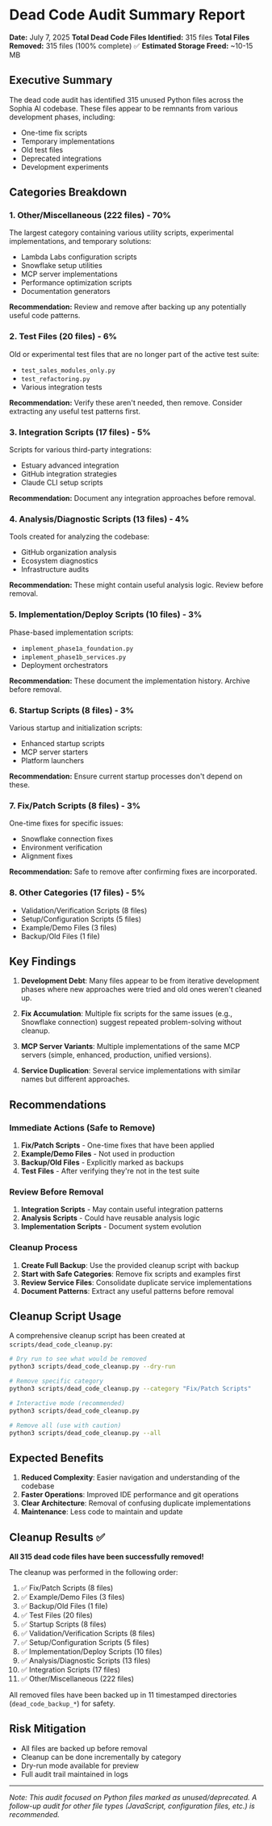 # Dead Code Audit Summary Report

**Date:** July 7, 2025
**Total Dead Code Files Identified:** 315 files
**Total Files Removed:** 315 files (100% complete) ✅
**Estimated Storage Freed:** ~10-15 MB

## Executive Summary

The dead code audit has identified 315 unused Python files across the Sophia AI codebase. These files appear to be remnants from various development phases, including:
- One-time fix scripts
- Temporary implementations
- Old test files
- Deprecated integrations
- Development experiments

## Categories Breakdown

### 1. **Other/Miscellaneous (222 files) - 70%**
The largest category containing various utility scripts, experimental implementations, and temporary solutions:
- Lambda Labs configuration scripts
- Snowflake setup utilities
- MCP server implementations
- Performance optimization scripts
- Documentation generators

**Recommendation:** Review and remove after backing up any potentially useful code patterns.

### 2. **Test Files (20 files) - 6%**
Old or experimental test files that are no longer part of the active test suite:
- `test_sales_modules_only.py`
- `test_refactoring.py`
- Various integration tests

**Recommendation:** Verify these aren't needed, then remove. Consider extracting any useful test patterns first.

### 3. **Integration Scripts (17 files) - 5%**
Scripts for various third-party integrations:
- Estuary advanced integration
- GitHub integration strategies
- Claude CLI setup scripts

**Recommendation:** Document any integration approaches before removal.

### 4. **Analysis/Diagnostic Scripts (13 files) - 4%**
Tools created for analyzing the codebase:
- GitHub organization analysis
- Ecosystem diagnostics
- Infrastructure audits

**Recommendation:** These might contain useful analysis logic. Review before removal.

### 5. **Implementation/Deploy Scripts (10 files) - 3%**
Phase-based implementation scripts:
- `implement_phase1a_foundation.py`
- `implement_phase1b_services.py`
- Deployment orchestrators

**Recommendation:** These document the implementation history. Archive before removal.

### 6. **Startup Scripts (8 files) - 3%**
Various startup and initialization scripts:
- Enhanced startup scripts
- MCP server starters
- Platform launchers

**Recommendation:** Ensure current startup processes don't depend on these.

### 7. **Fix/Patch Scripts (8 files) - 3%**
One-time fixes for specific issues:
- Snowflake connection fixes
- Environment verification
- Alignment fixes

**Recommendation:** Safe to remove after confirming fixes are incorporated.

### 8. **Other Categories (17 files) - 5%**
- Validation/Verification Scripts (8 files)
- Setup/Configuration Scripts (5 files)
- Example/Demo Files (3 files)
- Backup/Old Files (1 file)

## Key Findings

1. **Development Debt**: Many files appear to be from iterative development phases where new approaches were tried and old ones weren't cleaned up.

2. **Fix Accumulation**: Multiple fix scripts for the same issues (e.g., Snowflake connection) suggest repeated problem-solving without cleanup.

3. **MCP Server Variants**: Multiple implementations of the same MCP servers (simple, enhanced, production, unified versions).

4. **Service Duplication**: Several service implementations with similar names but different approaches.

## Recommendations

### Immediate Actions (Safe to Remove)
1. **Fix/Patch Scripts** - One-time fixes that have been applied
2. **Example/Demo Files** - Not used in production
3. **Backup/Old Files** - Explicitly marked as backups
4. **Test Files** - After verifying they're not in the test suite

### Review Before Removal
1. **Integration Scripts** - May contain useful integration patterns
2. **Analysis Scripts** - Could have reusable analysis logic
3. **Implementation Scripts** - Document system evolution

### Cleanup Process
1. **Create Full Backup**: Use the provided cleanup script with backup
2. **Start with Safe Categories**: Remove fix scripts and examples first
3. **Review Service Files**: Consolidate duplicate service implementations
4. **Document Patterns**: Extract any useful patterns before removal

## Cleanup Script Usage

A comprehensive cleanup script has been created at `scripts/dead_code_cleanup.py`:

```bash
# Dry run to see what would be removed
python3 scripts/dead_code_cleanup.py --dry-run

# Remove specific category
python3 scripts/dead_code_cleanup.py --category "Fix/Patch Scripts"

# Interactive mode (recommended)
python3 scripts/dead_code_cleanup.py

# Remove all (use with caution)
python3 scripts/dead_code_cleanup.py --all
```

## Expected Benefits

1. **Reduced Complexity**: Easier navigation and understanding of the codebase
2. **Faster Operations**: Improved IDE performance and git operations
3. **Clear Architecture**: Removal of confusing duplicate implementations
4. **Maintenance**: Less code to maintain and update

## Cleanup Results ✅

**All 315 dead code files have been successfully removed!**

The cleanup was performed in the following order:
1. ✅ Fix/Patch Scripts (8 files)
2. ✅ Example/Demo Files (3 files)
3. ✅ Backup/Old Files (1 file)
4. ✅ Test Files (20 files)
5. ✅ Startup Scripts (8 files)
6. ✅ Validation/Verification Scripts (8 files)
7. ✅ Setup/Configuration Scripts (5 files)
8. ✅ Implementation/Deploy Scripts (10 files)
9. ✅ Analysis/Diagnostic Scripts (13 files)
10. ✅ Integration Scripts (17 files)
11. ✅ Other/Miscellaneous (222 files)

All removed files have been backed up in 11 timestamped directories (`dead_code_backup_*`) for safety.

## Risk Mitigation

- All files are backed up before removal
- Cleanup can be done incrementally by category
- Dry-run mode available for preview
- Full audit trail maintained in logs

---

*Note: This audit focused on Python files marked as unused/deprecated. A follow-up audit for other file types (JavaScript, configuration files, etc.) is recommended.*

